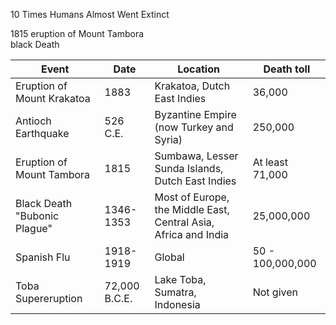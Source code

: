 10 Times Humans Almost Went Extinct 

1815 eruption of Mount Tambora<br/>black Death 

|Event|Date|Location|Death toll|
|---|---|---|---|
Eruption of Mount Krakatoa | 1883 | Krakatoa, Dutch East Indies | 36,000
Antioch Earthquake | 526 C.E. | Byzantine Empire (now Turkey and Syria) | 250,000
Eruption of Mount Tambora | 1815 | Sumbawa, Lesser Sunda Islands,<br/>Dutch East Indies | At least 71,000
Black Death "Bubonic Plague" | 1346-1353 | Most of Europe, the Middle East, Central Asia, Africa and India | 25,000,000 
Spanish Flu | 1918-1919 | Global | 50 - 100,000,000 
Toba Supereruption | 72,000 B.C.E. | Lake Toba, Sumatra, Indonesia | Not given 

